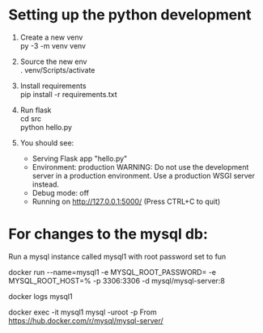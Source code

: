 # Setting up the python development
1. Create a new venv <br />
py -3 -m venv venv

2. Source the new env <br />
. venv/Scripts/activate <br />

3. Install requirements <br />
pip install -r requirements.txt <br />

4. Run flask <br />
cd src <br />
python hello.py <br />

5. You should see: <br />
    * Serving Flask app "hello.py"
    * Environment: production
   WARNING: Do not use the development server in a production environment.
   Use a production WSGI server instead.
    * Debug mode: off
    * Running on http://127.0.0.1:5000/ (Press CTRL+C to quit)

# For changes to the mysql db:
Run a mysql instance called mysql1 with root password set to fun <br />

docker run --name=mysql1  -e MYSQL_ROOT_PASSWORD=<insert-pswd> -e MYSQL_ROOT_HOST=% -p 3306:3306 -d mysql/mysql-server:8

docker logs mysql1

docker exec -it mysql1 mysql -uroot -p
From <https://hub.docker.com/r/mysql/mysql-server/> 
